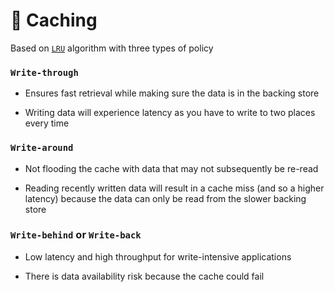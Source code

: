 # :link: Caching

Based on [`LRU`](https://ru.bmstu.wiki/LRU_(Least_Recently_Used)) algorithm with three types of policy
### `Write-through`
+ Ensures fast retrieval while making sure the data is in the backing store
- Writing data will experience latency as you have to write to two places every time

### `Write-around`
+ Not flooding the cache with data that may not subsequently be re-read
- Reading recently written data will result in a cache miss (and so a higher latency) because the data can only be read from the slower backing store

### `Write-behind` or `Write-back`
+ Low latency and high throughput for write-intensive applications
- There is data availability risk because the cache could fail